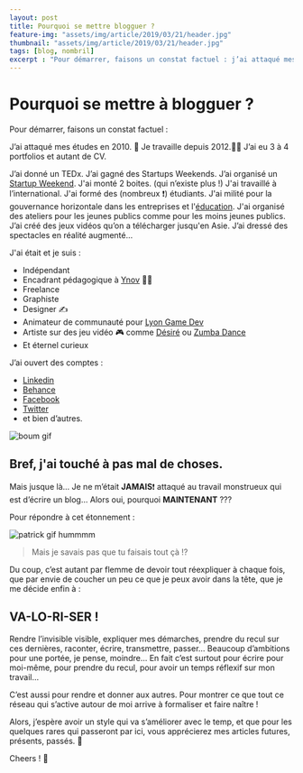 ```yaml
---
layout: post
title: Pourquoi se mettre blogguer ?
feature-img: "assets/img/article/2019/03/21/header.jpg"
thumbnail: "assets/img/article/2019/03/21/header.jpg"
tags: [blog, nombril]
excerpt : "Pour démarrer, faisons un constat factuel : j’ai attaqué mes études en 2010. 👴 Je travaille depuis 2012.👨‍💻 J’ai eu 3 à 4 portfolios et autant de CV.  ..."
---
```

Pourquoi se mettre à blogguer ?
===

Pour démarrer, faisons un constat factuel :  

J’ai attaqué mes études en 2010. 👴 Je travaille depuis 2012.👨‍💻 J’ai eu 3 à 4 portfolios et autant de CV.  

J’ai donné un TEDx. J’ai gagné des Startups Weekends. J’ai organisé un [Startup Weekend](http://communities.techstars.com/events/14142). J'ai monté 2 boites. (qui n’existe plus !) J'ai travaillé à l’international. J'ai formé des (nombreux ❗️) étudiants. J'ai milité pour la gouvernance horizontale dans les entreprises et l'[éducation](https://www.facebook.com/lesbricodeurs/videos/585970538409170/). J'ai organisé des ateliers pour les jeunes publics comme pour les moins jeunes publics. J’ai créé des jeux vidéos qu’on a télécharger jusqu'en Asie. J’ai dressé des spectacles en réalité augmenté…

J'ai était et je suis :
  * Indépendant
  * Encadrant pédagogique à [Ynov](http://ynov.com) 👨‍🏫
  * Freelance
  * Graphiste
  * Designer ✍️
  * Animateur de communauté pour [Lyon Game Dev](http://lyongamedev.pro)
  * Artiste sur des jeu vidéo 🎮 comme [Désiré](http://www.seccia.com/games/desire/) ou [Zumba Dance](https://www.youtube.com/watch?v=r0D16N9TDlM)
  * Et éternel curieux

J’ai ouvert des comptes :
  * [Linkedin](https://www.linkedin.com/in/antoinegouy/)
  * [Behance](https://www.behance.net/Caidezel)
  * [Facebook](https://www.facebook.com/antoine.gouy.1) 
  * [Twitter](https://twitter.com/AntoineGouy)
  * et bien d’autres.

![boum gif](https://media.giphy.com/media/B1Ex9IU9XkapAUfG0Y/giphy.gif "boum gif")

## Bref, j'ai touché à pas mal de choses. 

Mais jusque là... 
Je ne m’était **JAMAIS**❗️ attaqué au travail monstrueux qui est d’écrire un blog… Alors oui, pourquoi **MAINTENANT** ???  

Pour répondre à cet étonnement :  

![patrick gif hummmm](https://media.giphy.com/media/3ogwG1uiqvi1ZpRFII/giphy.gif "patrick gif hummmm")

> Mais je savais pas que tu faisais tout çà !?

Du coup, c’est autant par flemme de devoir tout réexpliquer à chaque fois, que par envie de coucher un peu ce que je peux avoir dans la tête, que je me décide enfin à :

## VA-LO-RI-SER !

Rendre l’invisible visible, expliquer mes démarches, prendre du recul sur ces dernières, raconter, écrire, transmettre, passer…
Beaucoup d’ambitions pour une portée, je pense, moindre... En fait c’est surtout pour écrire pour moi-même, pour prendre du recul, pour avoir un temps réflexif sur mon travail… 

C’est aussi pour rendre et donner aux autres. Pour montrer ce que tout ce réseau qui s’active autour de moi arrive à formaliser et faire naître !

Alors, j’espère avoir un style qui va s’améliorer avec le temp, et que pour les quelques rares qui passeront par ici, vous apprécierez mes articles futures, présents, passés. 🙂

Cheers ! 🍾


